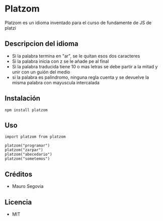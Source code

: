 # Platzom

Platzom es un idioma inventado para el curso de fundamente de JS de platzi

##  Descripcion del idioma

- Si la palabra termina en "ar", se le quitan esos dos caracteres
- Si la palabra inicia con z se le añade pe al final
- Si la palabra traducida tiene 10 o mas letras se debe partir a la mitad y unir con un guión del medio
- si la palabra es palindromo, ninguna regla cuenta y se devuelve la misma palabra con mayuscula intercalada

## Instalación

```
npm install platzom 
```
## Uso
```
import platzom from platzom

platzom("programar")
platzom("zarpar")
platzom("abecedario")
platzom("sometemos")
```

## Créditos 
- Mauro Segovia

## Licencia
- MIT
